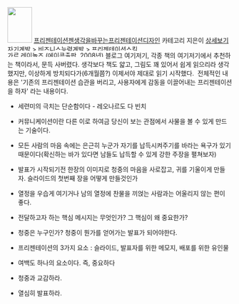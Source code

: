 [<img src="http://book.daum-img.net/R72x100/KOR9788960770461" width="55" height="80" />](http://book.daum.net/detail/book.do?bookid=KOR9788960770461)
[프리젠테이션젠생각을바꾸는프리젠테이션디자인](http://book.daum.net/detail/book.do?bookid=KOR9788960770461)
카테고리
<span style="display:block; float:left; height:14px; overflow:hidden; text-overflow:ellipsis;">자기계발 &gt; 비즈니스능력계발 &gt; 프리젠테이션스킬</span>
지은이
<span style="display:block; float:left; height:14px; overflow:hidden; text-overflow:ellipsis;">가르 레이놀즈 (에이콘출판, 2008년)</span>
[상세보기](http://book.daum.net/detail/book.do?bookid=KOR9788960770461)

 블로그 여기저기, 각종 책의 여기저기에서 추천하는 책이라서, 문득 사버렸다. 생각보다 책도 얇고, 그림도 꽤 있어서 쉽게 읽으리라 생각했지만, 이상하게 방치되다가(6개월쯤?) 이제서야 제대로 읽기 시작했다.
 전체적인 내용은 '기존의 프리젠테이션 습관을 버리고, 사용자에게 감동을 이끌어내는 프리젠테이션을 하자' 라는 내용이다.
- 세련미의 극치는 단순함이다 - 레오나르도 다 빈치
- 커뮤니케이션이란 다른 이로 하여금 당신이 보는 관점에서 사물을 볼 수 있게 만드는 기술이다.
- 모든 사람의 마음 속에는 은근히 누군가 자기를 납득시켜주기를 바라는 욕구가 있기 때문이다(확신하는 바가 있다면 남들도 납득할 수 있게 강한 주장을 펼쳐보자)
- 발표가 시작되기전 한장의 이미지로 청중의 마음을 사로잡고, 귀를 기울이게 만들자. 슬라이드의 첫번째 장을 어떻게 만들것인가
- 열정을 우습게 여기거나 남의 열정에 찬물을 끼얹는 사람과는 어울리지 않는 편이 좋다.
- 전달하고자 하는 핵심 메시지는 무엇인가? 그 핵심이 왜 중요한가?
- 청중은 누구인가? 청중이 뭔가를 얻어가는 발표가 되어야한다.
- 프리젠테이션의 3가지 요소 : 슬라이드, 발표자를 위한 메모지, 배포를 위한 유인물
- 여백도 하나의 요소이다. 즉, 중요하다

- 청중과 교감하라.

- 열심히 발표하라.


